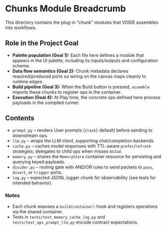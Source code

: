 # Chunks Module Breadcrumb

This directory contains the plug-in “chunk” modules that VOIDE assembles into workflows.

## Role in the Project Goal
- **Palette population (Goal 1):** Each file here defines a module that appears in the UI palette, including its inputs/outputs and configuration schema.
- **Data flow semantics (Goal 2):** Chunk metadata declares required/produced ports so wiring on the canvas maps cleanly to runtime edges.
- **Build pipeline (Goal 3):** When the Build button is pressed, `assemble` imports these chunks to register ops in the container.
- **Execution (Goal 4):** At Play time, the concrete ops defined here process payloads in the compiled runner.

## Contents
- `prompt.py` – renders User  prompts (`{task}` default) before sending to downstream ops.
- `llm.py` – wraps the LLM client, supporting chat/completion backends.
- `cache.py` – caches model responses with TTL-aware `prefer`/`refresh` strategies; delegates to child ops when misses occur.
- `memory.py` – shares the `MemoryStore` container resource for persisting and querying keyed payloads.
- `divider.py` – routing gate with AND/OR rules to send packets to `pass`, `divert`, or `trigger` ports.
- `log.py` – expected JSONL logger chunk for observability (see tests for intended behavior).

### Notes
- Each chunk exposes a `build(container)` hook and registers operations via the shared container.
- Tests in `tests/test_memory_cache_log.py` and `tests/test_ops_prompt_llm.py` encode contract expectations.
